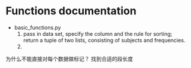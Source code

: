 # Functions documentation

- basic_functions.py
    1. pass in data set, specify the column and the rule for sorting;<br>return a tuple of two lists, consisting of subjects and frequencies.
    2. 



为什么不能直接对每个数据做标记？
找到合适的段长度